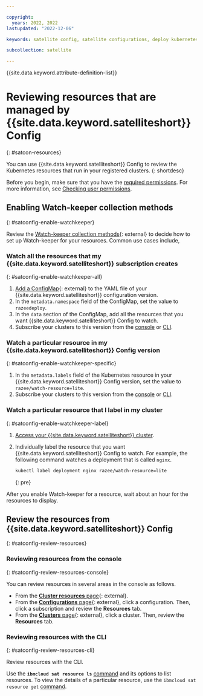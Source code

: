 ```yaml
---

copyright:
  years: 2022, 2022
lastupdated: "2022-12-06"

keywords: satellite config, satellite configurations, deploy kubernetes resources with satellite, satellite deploy apps, satellite subscription, satellite version

subcollection: satellite

---
```


{{site.data.keyword.attribute-definition-list}}

# Reviewing resources that are managed by {{site.data.keyword.satelliteshort}} Config
{: #satcon-resources}

You can use {{site.data.keyword.satelliteshort}} Config to review the Kubernetes resources that run in your registered clusters.
{: shortdesc}

Before you begin, make sure that you have the [required permissions](/docs/satellite?topic=satellite-iam#iam-resource-config). For more information, see [Checking user permissions](/docs/satellite?topic=satellite-iam-assign-access#checking-perms).

## Enabling Watch-keeper collection methods
{: #satconfig-enable-watchkeeper}

Review the [Watch-keeper collection methods](https://github.com/razee-io/WatchKeeper#collection-methods){: external} to decide how to set up Watch-keeper for your resources. Common use cases include,

### Watch all the resources that my {{site.data.keyword.satelliteshort}} subscription creates
{: #satconfig-enable-watchkeeper-all}

1. [Add a ConfigMap](https://github.com/razee-io/WatchKeeper#watch-by-resource){: external} to the YAML file of your {{site.data.keyword.satelliteshort}} configuration version. 
2. In the `metadata.namespace` field of the ConfigMap, set the value to `razeedeploy`.
3. In the `data` section of the ConfigMap, add all the resources that you want {{site.data.keyword.satelliteshort}} Config to watch.
4. Subscribe your clusters to this version from the [console](/docs/satellite?topic=satellite-satcon-manage-direct-upload) or [CLI](/docs/satellite?topic=satellite-satcon-manage-direct-upload&interface=cli).

### Watch a particular resource in my {{site.data.keyword.satelliteshort}} Config version
{: #satconfig-enable-watchkeeper-specific}

1. In the `metadata.labels` field of the Kubernetes resource in your {{site.data.keyword.satelliteshort}} Config version, set the value to `razee/watch-resource=lite`.
2. Subscribe your clusters to this version from the [console](/docs/satellite?topic=satellite-satcon-manage-direct-upload) or [CLI](/docs/satellite?topic=satellite-satcon-manage-direct-upload&interface=cli).

### Watch a particular resource that I label in my cluster
{: #satconfig-enable-watchkeeper-label}

1. [Access your {{site.data.keyword.satelliteshort}} cluster](/docs/openshift?topic=openshift-access_cluster#access_cluster_sat).
2. Individually label the resource that you want {{site.data.keyword.satelliteshort}} Config to watch. For example, the following command watches a deployment that is called `nginx`.

    ```sh
    kubectl label deployment nginx razee/watch-resource=lite
    ```
    {: pre}
            
After you enable Watch-keeper for a resource, wait about an hour for the resources to display.

## Review the resources from {{site.data.keyword.satelliteshort}} Config
{: #satconfig-review-resources}

### Reviewing resources from the console
{: #satconfig-review-resources-console}

You can review resources in several areas in the console as follows.

* From the [**Cluster resources** page](https://cloud.ibm.com/satellite/resources){: external}. 
* From the [**Configurations** page](https://cloud.ibm.com/satellite/configuration){: external}, click a configuration. Then, click a subscription and review the **Resources** tab.
* From the [**Clusters** page](https://cloud.ibm.com/satellite/clusters){: external}, click a cluster. Then, review the **Resources** tab.

### Reviewing resources with the CLI
{: #satconfig-review-resources-cli}

Review resources with the CLI.

Use the **`ibmcloud sat resource ls`** [command](/docs/satellite?topic=satellite-satellite-cli-reference#cli-resource-ls) and its options to list resources. To view the details of a particular resource, use the `ibmcloud sat resource get` [command](/docs/satellite?topic=satellite-satellite-cli-reference#cli-resource-get).

